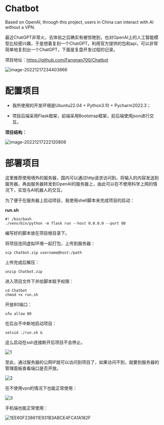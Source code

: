 # Chatbot
Based on OpenAI, through this project, users in China can interact with AI without a VPN.





最近ChatGPT非常火，去体验之后确实有被惊艳到，也对OpenAI上的人工智能模型比较感兴趣，于是想着复刻一个ChatGPT，利用官方提供的包和api，可以非常简单地复刻出一个ChatGPT，下面是复盘开发过程的记录。

项目地址：https://github.com/Fangnan700/Chatbot

![image-20221217234403866](https://yvling-typora-image-1257337367.cos.ap-nanjing.myqcloud.com/typora/image-20221217234403866.png)



# 配置项目

- 我所使用的开发环境是Ubuntu22.04 + Python3.10 + Pycharm2022.3；

- 项目后端采用Flask框架，前端采用Bootstrap框架，前后端使用json进行交互。

**项目结构：**

![image-20221217222120806](https://yvling-typora-image-1257337367.cos.ap-nanjing.myqcloud.com/typora/image-20221217222120806.png)



# 部署项目

这里推荐使用境外的服务器，国内可以通过http请求访问到，将输入的内容发送到服务器，再由服务器转发到OpenAI的服务器上，由此可以在不使用科学上网的情况下，实现与AI机器人的交互。

为了便于在服务器上启动项目，我使用shell脚本来完成项目的启动：

**run.sh**

```shell
#! /bin/bash
./venv/bin/python -m flask run --host 0.0.0.0 --port 80
```

编写好的脚本放在项目根目录下。

将项目连同虚拟环境一起打包，上传到服务器：

```shell
scp Chatbot.zip username@host:/path
```

上传完成后解压：

```shell
unzip Chatbot.zip
```

进入项目文件下并给脚本赋予权限：

```shell
cd Chatbot
chmod +x run.sh
```

开放80端口：

```shell
ufw allow 80
```

在后台不中断地启动项目：

```shell
setsid ./run.sh &
```



这么启动在ssh连接断开后项目不会停止。

![1](https://yvling-typora-image-1257337367.cos.ap-nanjing.myqcloud.com/typora/1.jpg)

至此，通过服务器的公网IP就可以访问到项目了，如果访问不到，就要到服务器的管理面板查看端口是否开放。

![2](https://yvling-typora-image-1257337367.cos.ap-nanjing.myqcloud.com/typora/2.jpg)

在不使用vpn的情况下也能正常使用：

![3](https://yvling-typora-image-1257337367.cos.ap-nanjing.myqcloud.com/typora/3.jpg)

手机端也能正常使用：

![1EE60F238611E931B3ABCE4FCA1A182F](https://yvling-typora-image-1257337367.cos.ap-nanjing.myqcloud.com/typora/1EE60F238611E931B3ABCE4FCA1A182F.jpg)
